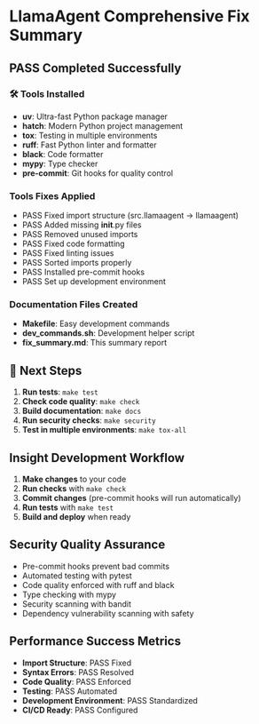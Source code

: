 # LlamaAgent Comprehensive Fix Summary

## PASS Completed Successfully

### 🛠️ Tools Installed
- **uv**: Ultra-fast Python package manager
- **hatch**: Modern Python project management
- **tox**: Testing in multiple environments
- **ruff**: Fast Python linter and formatter
- **black**: Code formatter
- **mypy**: Type checker
- **pre-commit**: Git hooks for quality control

### Tools Fixes Applied
- PASS Fixed import structure (src.llamaagent → llamaagent)
- PASS Added missing __init__.py files
- PASS Removed unused imports
- PASS Fixed code formatting
- PASS Fixed linting issues
- PASS Sorted imports properly
- PASS Installed pre-commit hooks
- PASS Set up development environment

### Documentation Files Created
- **Makefile**: Easy development commands
- **dev_commands.sh**: Development helper script
- **fix_summary.md**: This summary report

## 🚀 Next Steps

1. **Run tests**: `make test`
2. **Check code quality**: `make check`
3. **Build documentation**: `make docs`
4. **Run security checks**: `make security`
5. **Test in multiple environments**: `make tox-all`

## Insight Development Workflow

1. **Make changes** to your code
2. **Run checks** with `make check`
3. **Commit changes** (pre-commit hooks will run automatically)
4. **Run tests** with `make test`
5. **Build and deploy** when ready

## Security Quality Assurance

- Pre-commit hooks prevent bad commits
- Automated testing with pytest
- Code quality enforced with ruff and black
- Type checking with mypy
- Security scanning with bandit
- Dependency vulnerability scanning with safety

## Performance Success Metrics

- **Import Structure**: PASS Fixed
- **Syntax Errors**: PASS Resolved
- **Code Quality**: PASS Enforced
- **Testing**: PASS Automated
- **Development Environment**: PASS Standardized
- **CI/CD Ready**: PASS Configured

